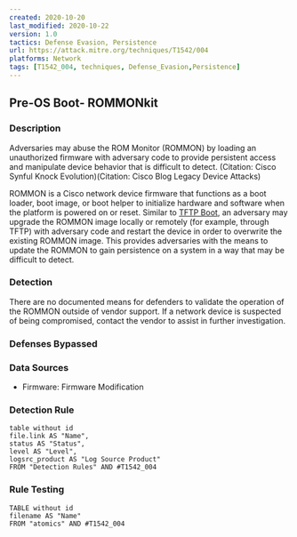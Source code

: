 ```yaml
---
created: 2020-10-20
last_modified: 2020-10-22
version: 1.0
tactics: Defense Evasion, Persistence
url: https://attack.mitre.org/techniques/T1542/004
platforms: Network
tags: [T1542_004, techniques, Defense_Evasion,Persistence]
---
```


## Pre-OS Boot- ROMMONkit

### Description

Adversaries may abuse the ROM Monitor (ROMMON) by loading an unauthorized firmware with adversary code to provide persistent access and manipulate device behavior that is difficult to detect. (Citation: Cisco Synful Knock Evolution)(Citation: Cisco Blog Legacy Device Attacks)


ROMMON is a Cisco network device firmware that functions as a boot loader, boot image, or boot helper to initialize hardware and software when the platform is powered on or reset. Similar to [TFTP Boot](https://attack.mitre.org/techniques/T1542/005), an adversary may upgrade the ROMMON image locally or remotely (for example, through TFTP) with adversary code and restart the device in order to overwrite the existing ROMMON image. This provides adversaries with the means to update the ROMMON to gain persistence on a system in a way that may be difficult to detect.

### Detection

There are no documented means for defenders to validate the operation of the ROMMON outside of vendor support. If a network device is suspected of being compromised, contact the vendor to assist in further investigation.

### Defenses Bypassed



### Data Sources

  - Firmware: Firmware Modification
### Detection Rule

```dataview
table without id
file.link AS "Name",
status AS "Status",
level AS "Level",
logsrc_product AS "Log Source Product"
FROM "Detection Rules" AND #T1542_004
```

### Rule Testing

```dataview
TABLE without id
filename AS "Name"
FROM "atomics" AND #T1542_004
```
